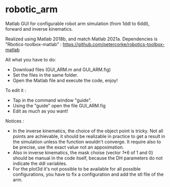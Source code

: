 # robotic_arm
Matlab GUI for configurable robot arm simulation (from 1ddl to 6ddl), forward and inverse kinematics.

Realized using Matlab 2018b, and match Matlab 2021a. Dependencies is "Rbotics-toolbox-matlab" : https://github.com/petercorke/robotics-toolbox-matlab

All what you have to do:
- Download files (GUI_ARM.m and GUI_ARM.fig)
- Set the files in the same folder.
- Open the Matlab file and execute the code, enjoy!

To edit it :
- Tap in the command window "guide".
- Using the "guide" open the file GUI_ARM.fig
- Edit as much as you want!

Notices : 
- In the inverse kinematics, the choice of the object point is tricky. Not all points are achievable, it should be realizable in practice to get a result in the simulation unless the function wouldn't converge. It require also to be precise, use the exact value not an appoximation.
- Also in inverse kinematics, the mask choise (vector _1_*6 of 1 and 0) should be manual in the code itself, because the DH parameters do not indicate the ddl variables.
- For the plot3d it's not possible to be available for all possible configurations, you have to fix a configuration and add the stl file of the arm.
